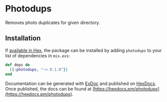 # Photodups

Removes photo duplicates for given directory.

## Installation

If [available in Hex](https://hex.pm/docs/publish), the package can be installed
by adding `photodups` to your list of dependencies in `mix.exs`:

```elixir
def deps do
  [{:photodups, "~> 0.1.0"}]
end
```

Documentation can be generated with [ExDoc](https://github.com/elixir-lang/ex_doc)
and published on [HexDocs](https://hexdocs.pm). Once published, the docs can
be found at [https://hexdocs.pm/photodups](https://hexdocs.pm/photodups).
